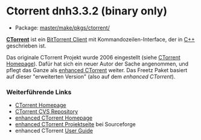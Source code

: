 # Ctorrent dnh3.3.2 (binary only)
 - Package: [master/make/pkgs/ctorrent/](https://github.com/Freetz-NG/freetz-ng/tree/master/make/pkgs/ctorrent/)

**[CTorrent](http://ctorrent.sourceforge.net/)**
ist ein [BitTorrent
Client](http://de.wikipedia.org/wiki/BitTorrent_(Client)) mit
Kommandozeilen-Interface, der in
[C++](http://de.wikipedia.org/wiki/C%2B%2B)
geschrieben ist.

Das originale CTorrent Projekt wurde 2006 eingestellt (siehe
[CTorrent
Homepage](http://ctorrent.sourceforge.net/)). Dafür hat sich
ein neuer Autor der Sache angenommen, und pflegt das Ganze als
[enhanced
CTorrent](http://www.rahul.net/dholmes/ctorrent/) weiter. Das
Freetz Paket basiert auf dieser "erweiterten Version" (also auf dem
*enhanced CTorrent*).

### Weiterführende Links

-   [CTorrent
    Homepage](http://ctorrent.sourceforge.net/)
-   [CTorrent CVS
    Repository](http://ctorrent.cvs.sourceforge.net/ctorrent/)
-   [enhanced CTorrent
    Homepage](http://www.rahul.net/dholmes/ctorrent/)
-   [enhanced CTorrent
    Projektseite](http://sourceforge.net/projects/dtorrent/)
    bei Sourceforge
-   enhanced CTorrent [User
    Guide](http://www.rahul.net/dholmes/ctorrent/userguide.html)

